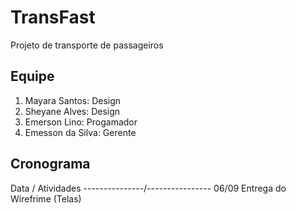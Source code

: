 # TransFast
Projeto de transporte de passageiros 

## Equipe 
 1. Mayara Santos: Design
 2. Sheyane Alves: Design
 3. Emerson Lino: Progamador
 4. Emesson da Silva: Gerente 
 
## Cronograma 
Data      /     Atividades
---------------/----------------
06/09  Entrega do Wirefrime (Telas)
